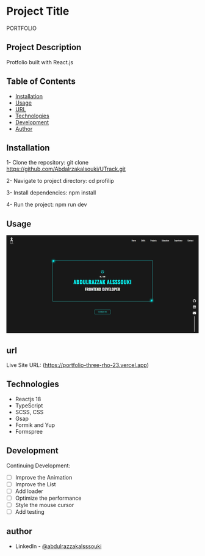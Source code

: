 # Project Title

PORTFOLIO

## Project Description

Protfolio built with React.js

## Table of Contents

- [Installation](#installation)
- [Usage](#usage)
- [URL](#url)
- [Technologies](#technologies)
- [Development](#development)
- [Author](#author)

## Installation

1- Clone the repository:
git clone https://github.com/Abdalrzakalsouki/UTrack.git

2- Navigate to project directory:
cd profilip

3- Install dependencies:
npm install

4- Run the project:
npm run dev

## Usage

![Protfolio](./public/Abdulrazzak%20Alsssouki%20-%20portfolio.webp)

## url

Live Site URL: (https://portfolio-three-rho-23.vercel.app)

## Technologies

- Reactjs 18
- TypeScript
- SCSS, CSS
- Gsap
- Formik and Yup
- Formspree

## Development

Continuing Development:

- [ ] Improve the Animation
- [ ] Improve the List
- [ ] Add loader
- [ ] Optimize the performance
- [ ] Style the mouse cursor
- [ ] Add testing

## author

- LinkedIn - [@abdulrazzakalsssouki](https://www.linkedin.com/in/abdulrazzakalsssouki)
